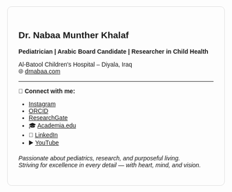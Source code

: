<div style="font-family: Arial, sans-serif; max-width: 700px; margin: auto; border: 1px solid #ddd; padding: 25px; border-radius: 10px;">
  <h2> Dr. Nabaa Munther Khalaf</h2>
  <p><strong>Pediatrician | Arabic Board Candidate | Researcher in Child Health</strong></p>
  <p> Al-Batool Children's Hospital – Diyala, Iraq<br>
     🌐 <a href="https://drnabaa.com" target="_blank">drnabaa.com</a></p>

  <hr>

  <p><strong>🔗 Connect with me:</strong></p>
  <ul>
    <li> <a href="https://www.instagram.com/nabaa_munther_khalaf/" target="_blank">Instagram</a></li>
    <li> <a href="https://orcid.org/0009-0005-1944-8336" target="_blank">ORCID</a></li>
    <li> <a href="https://www.researchgate.net/profile/Nabaa-Munther" target="_blank">ResearchGate</a></li>
    <li>🎓 <a href="https://independent.academia.edu/DrNabaaMunther" target="_blank">Academia.edu</a></li>
    <li>💼 <a href="https://www.linkedin.com/in/dr-nabaa-munther-a2b413375" target="_blank">LinkedIn</a></li>
    <li>▶️ <a href="https://www.youtube.com/@Dr_Nabaa.munther" target="_blank">YouTube</a></li>
  </ul>

  <p><em>Passionate about pediatrics, research, and purposeful living.<br>
  Striving for excellence in every detail — with heart, mind, and vision.</em></p>
</div>